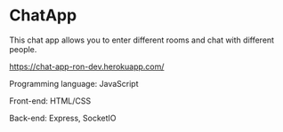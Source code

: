 # ChatApp

This chat app allows you to enter different rooms and chat with different people.

https://chat-app-ron-dev.herokuapp.com/

Programming language: JavaScript

Front-end: HTML/CSS

Back-end: Express, SocketIO